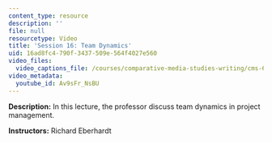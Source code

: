```yaml
---
content_type: resource
description: ''
file: null
resourcetype: Video
title: 'Session 16: Team Dynamics'
uid: 16ad8fc4-790f-3437-509e-564f4027e560
video_files:
  video_captions_file: /courses/comparative-media-studies-writing/cms-611j-creating-video-games-fall-2014/lecture-videos/lecture-16-team-dynamics/Av9sFr_NsBU.vtt
video_metadata:
  youtube_id: Av9sFr_NsBU
---
```


**Description:** In this lecture, the professor discuss team dynamics in project management.

**Instructors:** Richard Eberhardt